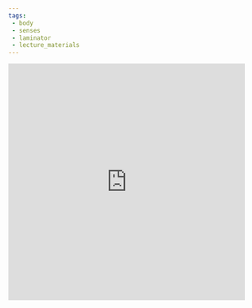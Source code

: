```yaml
---
tags:
 - body
 - senses
 - laminator
 - lecture_materials
---
```


<iframe src="https://www.facebook.com/plugins/video.php?height=476&href=https%3A%2F%2Fwww.facebook.com%2FPlanningplaytime%2Fvideos%2F196020936590160%2F&show_text=false&width=476&t=0" width="476" height="476" style="border:none;overflow:hidden" scrolling="no" frameborder="0" allowfullscreen="true" allow="autoplay; clipboard-write; encrypted-media; picture-in-picture; web-share" allowFullScreen="true"></iframe>
